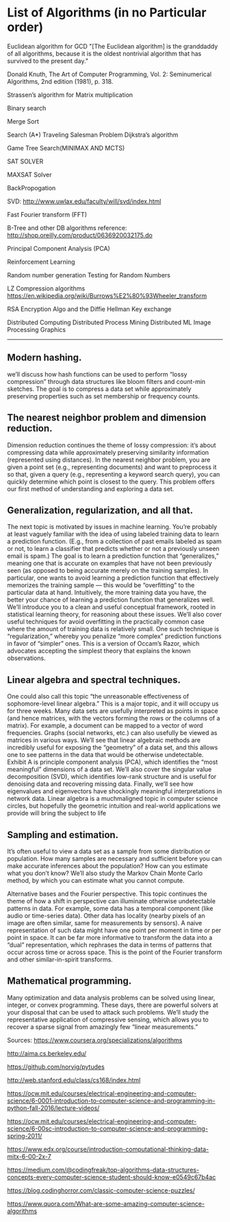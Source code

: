 
# List of Algorithms (in no Particular order)


Euclidean algorithm for GCD
   "[The Euclidean algorithm] is the granddaddy of all algorithms, because it is the oldest nontrivial algorithm that has survived to the present day."

Donald Knuth, The Art of Computer Programming, Vol. 2: Seminumerical Algorithms, 2nd edition (1981), p. 318.


Strassen’s algorithm for Matrix multiplication

Binary search

Merge Sort 

Search (A*) 
   Traveling Salesman Problem
   Dijkstra’s algorithm 

Game Tree Search(MINIMAX AND MCTS)

SAT SOLVER

MAXSAT Solver

BackPropogation

SVD: http://www.uwlax.edu/faculty/will/svd/index.html

Fast Fourier transform (FFT)
 
B-Tree and other DB algorithms
   reference: http://shop.oreilly.com/product/0636920032175.do

Principal Component Analysis (PCA)

Reinforcement Learning

Random number generation
Testing for Random Numbers

LZ Compression algorithms 
https://en.wikipedia.org/wiki/Burrows%E2%80%93Wheeler_transform

 RSA Encryption Algo and the Diffie Hellman Key exchange
 
Distributed Computing
Distributed Process Mining
Distributed ML
Image Processing
Graphics 

----

## Modern hashing. 

we’ll discuss how hash functions can be used to perform “lossy compression” through
data structures like bloom filters and count-min sketches. The goal is to compress a
data set while approximately preserving properties such as set membership or frequency
counts.

## The nearest neighbor problem and dimension reduction. 

Dimension reduction continues the theme of lossy compression: it’s about compressing data while approximately
preserving similarity information (represented using distances). In the nearest neighbor problem, you are given a point set (e.g., representing documents) and want to preprocess it so that, given a query (e.g., representing a keyword search query), you can quickly determine which point is closest to the query. This problem offers our first
method of understanding and exploring a data set.

## Generalization, regularization, and all that. 

The next topic is motivated by issues in
machine learning. You’re probably at least vaguely familiar with the idea of using
labeled training data to learn a prediction function. (E.g., from a collection of past
emails labeled as spam or not, to learn a classifier that predicts whether or not a
previously unseen email is spam.) The goal is to learn a prediction function that
“generalizes,” meaning one that is accurate on examples that have not been previously
seen (as opposed to being accurate merely on the training samples). In particular, one wants to avoid learning a prediction function that effectively memorizes the training
sample — this would be “overfitting” to the particular data at hand.
Intuitively, the more training data you have, the better your chance of learning a
prediction function that generalizes well. We’ll introduce you to a clean and useful
conceptual framework, rooted in statistical learning theory, for reasoning about these
issues. We’ll also cover useful techniques for avoid overfitting in the practically common
case where the amount of training data is relatively small. One such technique is
“regularization,” whereby you penalize “more complex” prediction functions in favor
of “simpler” ones. This is a version of Occam’s Razor, which advocates accepting the
simplest theory that explains the known observations.


## Linear algebra and spectral techniques. 

One could also call this topic “the unreasonable effectiveness of
sophomore-level linear algebra.” This is a major topic, and it will
occupy us for three weeks. Many data sets are usefully interpreted as points in space
(and hence matrices, with the vectors forming the rows or the columns of a matrix).
For example, a document can be mapped to a vector of word frequencies. Graphs
(social networks, etc.) can also usefully be viewed as matrices in various ways. We’ll
see that linear algebraic methods are incredibly useful for exposing the “geometry”
of a data set, and this allows one to see patterns in the data that would be otherwise undetectable. 
Exhibit A is principle component analysis (PCA), which identifies
the “most meaningful” dimensions of a data set. We’ll also cover the singular value
decomposition (SVD), which identifies low-rank structure and is useful for denoising
data and recovering missing data. Finally, we’ll see how eigenvalues and eigenvectors
have shockingly meaningful interpretations in network data. Linear algebra is a muchmaligned topic in computer science circles, but hopefully the geometric intuition and
real-world applications we provide will bring the subject to life


## Sampling and estimation. 

It’s often useful to view a data set as a sample from some
distribution or population. How many samples are necessary and sufficient before you
can make accurate inferences about the population? How can you estimate what you
don’t know? We’ll also study the Markov Chain Monte Carlo method, by which you
can estimate what you cannot compute.

Alternative bases and the Fourier perspective. This topic continues the theme of how
a shift in perspective can illuminate otherwise undetectable patterns in data. For
example, some data has a temporal component (like audio or time-series data). Other
data has locality (nearby pixels of an image are often similar, same for measurements
by sensors). A naive representation of such data might have one point per moment
in time or per point in space. It can be far more informative to transform the data
into a “dual” representation, which rephrases the data in terms of patterns that occur
across time or across space. This is the point of the Fourier transform and other
similar-in-spirit transforms.

## Mathematical programming. 
Many optimization and data analysis problems can be solved using linear, 
integer, or convex programming. These days, there are powerful
solvers at your disposal that can be used to attack such problems. We’ll study the
representative application of compressive sensing, which allows you to recover a sparse
signal from amazingly few “linear measurements.”


Sources: 
https://www.coursera.org/specializations/algorithms

http://aima.cs.berkeley.edu/

https://github.com/norvig/pytudes

http://web.stanford.edu/class/cs168/index.html

https://ocw.mit.edu/courses/electrical-engineering-and-computer-science/6-0001-introduction-to-computer-science-and-programming-in-python-fall-2016/lecture-videos/

https://ocw.mit.edu/courses/electrical-engineering-and-computer-science/6-00sc-introduction-to-computer-science-and-programming-spring-2011/

https://www.edx.org/course/introduction-computational-thinking-data-mitx-6-00-2x-7

https://medium.com/@codingfreak/top-algorithms-data-structures-concepts-every-computer-science-student-should-know-e0549c67b4ac

https://blog.codinghorror.com/classic-computer-science-puzzles/

https://www.quora.com/What-are-some-amazing-computer-science-algorithms
